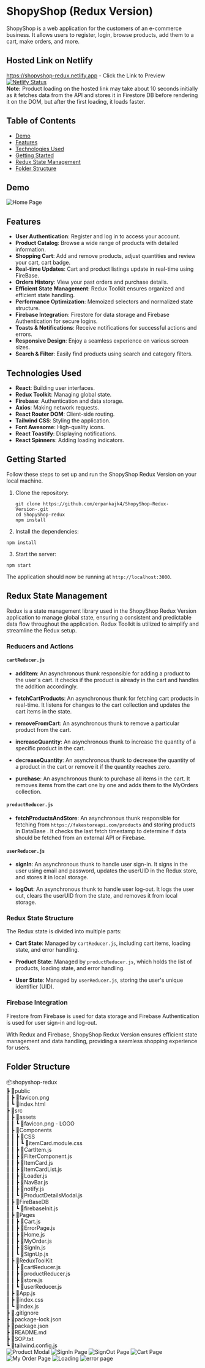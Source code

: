 # ShopyShop (Redux Version)

ShopyShop is a web application for the customers of an e-commerce business. It allows users to register, login, browse products, add them to a cart, make orders, and more.

## Hosted Link on Netlify
https://shopyshop-redux.netlify.app - Click the Link to Preview <br/>
[![Netlify Status](https://api.netlify.com/api/v1/badges/0c8ecddc-7bf5-45d3-8f79-df5d8485a808/deploy-status)](https://app.netlify.com/sites/shopyshop-redux/deploys) <br/>
**Note:**
Product loading on the hosted link may take about 10 seconds initially as it fetches data from the API and stores it in Firestore DB before rendering it on the DOM, but after the first loading, it loads faster.

## Table of Contents
- [Demo](#demo)
- [Features](#features)
- [Technologies Used](#technologies-used)
- [Getting Started](#getting-started)
- [Redux State Management](#redux-state-management)
- [Folder Structure](#folder-structure)

## Demo
![Home Page](https://github.com/erpankajk4/ShopyShop-Redux-Version-/assets/118353291/41681f92-6146-455a-9564-b079ec5b6a98)

## Features

- **User Authentication**: Register and log in to access your account.
- **Product Catalog**: Browse a wide range of products with detailed information.
- **Shopping Cart**: Add and remove products, adjust quantities and review your cart, cart badge.
- **Real-time Updates**: Cart and product listings update in real-time using FireBase.
- **Orders History**: View your past orders and purchase details.
- **Efficient State Management**: Redux Toolkit ensures organized and efficient state handling.
- **Performance Optimization**: Memoized selectors and normalized state structure.
- **Firebase Integration**: Firestore for data storage and Firebase Authentication for secure logins.
- **Toasts & Notifications**: Receive notifications for successful actions and errors.
- **Responsive Design**: Enjoy a seamless experience on various screen sizes.
- **Search & Filter**: Easily find products using search and category filters.

## Technologies Used

- **React**: Building user interfaces.
- **Redux Toolkit**: Managing global state.
- **Firebase**: Authentication and data storage.
- **Axios**: Making network requests.
- **React Router DOM**: Client-side routing.
- **Tailwind CSS**: Styling the application.
- **Font Awesome**: High-quality icons.
- **React Toastify**: Displaying notifications.
- **React Spinners**: Adding loading indicators.

## Getting Started

Follow these steps to set up and run the ShopyShop Redux Version on your local machine.

1. Clone the repository:

   ```
   git clone https://github.com/erpankajk4/ShopyShop-Redux-Version-.git
   cd ShopyShop-redux
   npm install
   ```
2. Install the dependencies:
```
npm install
```
3. Start the server:
```
npm start
```
The application should now be running at `http://localhost:3000`.

## Redux State Management

Redux is a state management library used in the ShopyShop Redux Version application to manage global state, ensuring a consistent and predictable data flow throughout the application. Redux Toolkit is utilized to simplify and streamline the Redux setup.

### Reducers and Actions

#### `cartReducer.js`

- **addItem**: An asynchronous thunk responsible for adding a product to the user's cart. It checks if the product is already in the cart and handles the addition accordingly.

- **fetchCartProducts**: An asynchronous thunk for fetching cart products in real-time. It listens for changes to the cart collection and updates the cart items in the state.

- **removeFromCart**: An asynchronous thunk to remove a particular product from the cart.

- **increaseQuantity**: An asynchronous thunk to increase the quantity of a specific product in the cart.

- **decreaseQuantity**: An asynchronous thunk to decrease the quantity of a product in the cart or remove it if the quantity reaches zero.

- **purchase**: An asynchronous thunk to purchase all items in the cart. It removes items from the cart one by one and adds them to the MyOrders collection.

#### `productReducer.js`

- **fetchProductsAndStore**: An asynchronous thunk responsible for fetching from `https://fakestoreapi.com/products` and storing products in DataBase . It checks the last fetch timestamp to determine if data should be fetched from an external API or Firebase.

#### `userReducer.js`

- **signIn**: An asynchronous thunk to handle user sign-in. It signs in the user using email and password, updates the userUID in the Redux store, and stores it in local storage.

- **logOut**: An asynchronous thunk to handle user log-out. It logs the user out, clears the userUID from the state, and removes it from local storage.

### Redux State Structure

The Redux state is divided into multiple parts:

- **Cart State**: Managed by `cartReducer.js`, including cart items, loading state, and error handling.

- **Product State**: Managed by `productReducer.js`, which holds the list of products, loading state, and error handling.

- **User State**: Managed by `userReducer.js`, storing the user's unique identifier (UID).


### Firebase Integration

Firestore from Firebase is used for data storage and Firebase Authentication is used for user sign-in and log-out.

With Redux and Firebase, ShopyShop Redux Version ensures efficient state management and data handling, providing a seamless shopping experience for users.


## Folder Structure
📦shopyshop-redux<br/>
 ┣ 📂public<br/>
 ┃ ┣ 📜favicon.png<br/>
 ┃ ┗ 📜index.html<br/>
 ┣ 📂src<br/>
 ┃ ┣ 📂assets<br/>
 ┃ ┃ ┗ 📜favicon.png   - LOGO <br/>
 ┃ ┣ 📂Components<br/>
 ┃ ┃ ┣ 📂CSS<br/>
 ┃ ┃ ┃ ┗ 📜itemCard.module.css<br/>
 ┃ ┃ ┣ 📜CartItem.js<br/>
 ┃ ┃ ┣ 📜FilterComponent.js<br/>
 ┃ ┃ ┣ 📜ItemCard.js<br/>
 ┃ ┃ ┣ 📜ItemCardList.js<br/>
 ┃ ┃ ┣ 📜Loader.js<br/>
 ┃ ┃ ┣ 📜NavBar.js<br/>
 ┃ ┃ ┣ 📜notify.js<br/>
 ┃ ┃ ┗ 📜ProductDetailsModal.js<br/>
 ┃ ┣ 📂FireBaseDB<br/>
 ┃ ┃ ┗ 📜firebaseInit.js<br/>
 ┃ ┣ 📂Pages<br/>
 ┃ ┃ ┣ 📜Cart.js<br/>
 ┃ ┃ ┣ 📜ErrorPage.js<br/>
 ┃ ┃ ┣ 📜Home.js<br/>
 ┃ ┃ ┣ 📜MyOrder.js<br/>
 ┃ ┃ ┣ 📜SignIn.js<br/>
 ┃ ┃ ┗ 📜SignUp.js<br/>
 ┃ ┣ 📂ReduxToolKit<br/>
 ┃ ┃ ┣ 📜cartReducer.js<br/>
 ┃ ┃ ┣ 📜productReducer.js<br/>
 ┃ ┃ ┣ 📜store.js<br/>
 ┃ ┃ ┗ 📜userReducer.js<br/>
 ┃ ┣ 📜App.js<br/>
 ┃ ┣ 📜index.css<br/>
 ┃ ┗ 📜index.js<br/>
 ┣ 📜.gitignore<br/>
 ┣ 📜package-lock.json<br/>
 ┣ 📜package.json<br/>
 ┣ 📜README.md<br/>
 ┣ 📜SOP.txt<br/>
 ┗ 📜tailwind.config.js<br/>
![Product Modal ](https://github.com/erpankajk4/ShopyShop-Redux-Version-/assets/118353291/57844ed7-afba-4b38-861b-d449a1d0726c)
![SignIn Page](https://github.com/erpankajk4/ShopyShop-Redux-Version-/assets/118353291/2554c29d-baae-4966-ae76-570b43ef2d10)
![SignOut Page](https://github.com/erpankajk4/ShopyShop-Redux-Version-/assets/118353291/c709882f-c949-430b-ac82-c6628b1f22d0)
![Cart Page](https://github.com/erpankajk4/ShopyShop-Redux-Version-/assets/118353291/f9fca465-6f47-4a0e-aa53-99b7e942c7df)
![My Order Page](https://github.com/erpankajk4/ShopyShop-Redux-Version-/assets/118353291/7ac51235-16ef-4085-b315-33d037789b36)
![Loading](https://github.com/erpankajk4/ShopyShop-Redux-Version-/assets/118353291/a7be1788-ecac-4302-b1d9-00bd563e7ff5)
![error page](https://github.com/erpankajk4/ShopyShop-Redux-Version-/assets/118353291/78a034f6-6076-475b-ab65-d9fb1b4aebb1)


